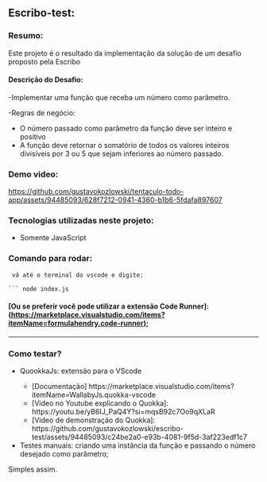 ## Escribo-test:

### Resumo:

Este projeto é o resultado da implementação da solução de um desafio proposto pela Escribo

#### Descrição do Desafio:

-Implementar uma função que receba um número como parâmetro.

-Regras de negócio:
<ul>
  <li>O número passado como parâmetro da função deve ser inteiro e positivo</li>
  <li>A função deve retornar o somatório de todos os valores inteiros divisíveis por 3 ou 5 que sejam inferiores ao número passado.</li>
</ul>

### Demo video:

https://github.com/gustavokozlowski/tentaculo-todo-app/assets/94485093/628f7212-0941-4360-b1b6-5fdafa897607

### Tecnologias utilizadas neste projeto:

<ul>
  <li>Somente JavaScript</li>
</ul>

### Comando para rodar:

````
 vá até o terminal do vscode e digite:

``` node index.js

````

#### [Ou se preferir você pode utilizar a extensão Code Runner]: (https://marketplace.visualstudio.com/items?itemName=formulahendry.code-runner);

---

### Como testar?

<ul>
 <li>QuookkaJs: extensão para o VScode</li>
   <ul>
     <li> [Documentação] https://marketplace.visualstudio.com/items?itemName=WallabyJs.quokka-vscode</li>
     <li> [Video no Youtube explicando o Quokka]: https://youtu.be/yB6IJ_PaQ4Y?si=mqsB92c7Oo9qXLaR </li>
     <li> [Video de demonstração do Quokka]: </li>
     https://github.com/gustavokozlowski/escribo-test/assets/94485093/c24be2a0-e93b-4081-9f5d-3af223edf1c7
  </ul>
 <li>Testes manuais: criando uma instância da função e passando o  número desejado como parâmetro;</li>
</ul>

Simples assim.
